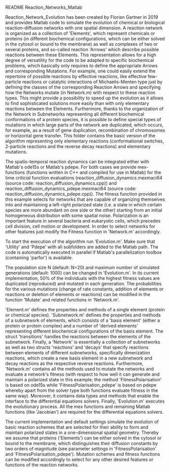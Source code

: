  README Reaction_Networks_Matlab


Reaction_Network_Evolution has been created by Florian Gartner in 2019 and provides Matlab code to simulate the evolution of chemical or biological reaction-diffusion networks with one spatial dimension. A reaction network is organized as a collection of 'Elements', which represent chemicals or proteins (in different biochemical configurations, which can be either solved in the cytosol or bound to the membrane) as well as complexes of two or several proteins, and so-called reaction 'Arrows' which describe possible reactions between these Elements. This representation allows for a high degree of versatility for the code to be adapted to specific biochemical problems, which basically only requires to define the appropriate Arrows and corresponding Mutations. For example, one could easily extend the repertoire of possible reactions by effective reactions, like effective few-particle reactions or catalytic interactions of Michaelis-Menten type just by defining the classes of the corresponding Reaction Arrows and specifying how the Networks mutate (in Network.m) with respect to these reaction types. This might provide a possibility to speed up the evolution as it allows to find sophisticated solutions more easily than with only elementary reactions between the Elements. Furthermore, thanks to the organization of the Network in Subnetworks representing all different biochemical conformations of a protein species, it is possible to define special types of mutations in which large parts of the network are duplicated, which occurs, for example, as a result of gene duplication, recombination of chromosomes or horizontal gene transfer. 
This folder contains the basic version of the algorithm representing only elementary reactions (conformational switches, 2-particle reactions and the reverse decay reactions) and elementary mutations. 

The spatio-temporal reaction dynamics can be integrated either with Matlab's ode15s or Matlab's pdepe. For both cases we provide mex-functions (functions written in C++ and compiled for use in Matlab) for the time criticial function evaluations (reaction_diffusion_dynamics.mexmaci64 (source code: reaction_diffusion_dynamics.cpp)) and reaction_diffusion_dynamics_pdepe.mexmaci64 (source code: reaction_diffusion_dynamics_pdepe.cpp)). The fitness function provided in this example selects for networks that are capable of organizing themselves into and maintaining a left-right polarized state (i.e. a state in which certain species are more abundant on one side or the other) starting from an initial homogeneous distribution with some spatial noise. Polarization is an important feature in several bacteria and eukaryotic cells, which precedes cell division, cell motion or development. In order to select networks for other features just modify the Fitness function in 'Network.m' accordingly. 

To start the execution of the algorithm run 'Evolution.m'. Make sure that 'Utility' and 'Pdepe' with all subfolders are added to the Matlab path. The code is automatically executed in parallel if Matlab's parallelization toolbox (containing 'parfor') is available.

The population size N (default: N=20) and maximum number of simulated generations (default: 1000) can be changed in 'Evolution.m'. In its current implementation, 50% of the individuals with the highest fitness values are duplicated (reproduced) and mutated in each generation. The probabilities for the various mutations (change of rate constants, addition of elements or reactions or deletion of elements or reactions) can be modified in the function 'Mutate' and related functions in 'Network.m'.

'Element.m' defines the properties and methods of a single element (protein or chemical species). 'Subnetwork.m' defines the properties and methods of a subnetwork of elements, which consists of a 'basis element' (either a protein or protein complex) and a number of 'derived elements' representing different biochemical configurations of the basis element. The struct 'transitions' handles the reactions between the elements of the subnetwork. Finally, a 'Network' is essentially a collection of subnetworks as well as two structs 'reactions' and 'decays' that specify reactions between elements of different subnetworks, specifically dimerization reactions, which create a new basis element in a new subnetwork and decay reactions as the respective reverse reactions. Furthermore, 'Network.m' contains all the methods used to mutate the networks and evaluate a network's fitness (with respect to how well it can generate and maintain a polarized state in this example; the method 'FitnessPolarisation' is based on ode15s while 'FitnessPolarisation_pdepe' is based on pdepe whereby apart from the solver type both functions evaluate fitness in the same way). Moreover, it contains data types and methods that enable the interface to the differential equations solvers.
Finally, 'Evolution.m' executes the evolutionary process. All the mex functions and remaining Matlab functions (like 'Jacobian') are required for the differential equations solvers.

The current implementation and default settings simulate the evolution of basic reaction schemes that are selected for their ability to form and maintain polarized states in a one-dimensional spatial geometry. Thereby we assume that proteins ('Elements') can be either solved in the cytosol or bound to the membrane, which distinguishes their diffusion constants by two orders of magnitude (see parameter settings in 'FitnessPolarisation' and 'FitnessPolarisation_pdepe'). Mutation schemes and fitness functions can be modified accordingly to select for any other desired features or functions of the reaction networks.


